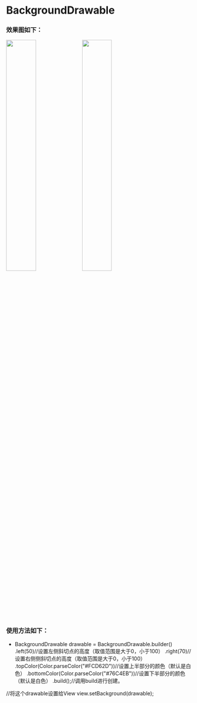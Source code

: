# BackgroundDrawable

### 效果图如下：

<div><img src="http://img.blog.csdn.net/20170616175028441?watermark/2/text/aHR0cDovL2Jsb2cuY3Nkbi5uZXQvWmhhbmdMZWkyODA=/font/5a6L5L2T/fontsize/400/fill/I0JBQkFCMA==/dissolve/70/gravity/SouthEast" width = 40%>

<img src="http://img.blog.csdn.net/20170616174757607?watermark/2/text/aHR0cDovL2Jsb2cuY3Nkbi5uZXQvWmhhbmdMZWkyODA=/font/5a6L5L2T/fontsize/400/fill/I0JBQkFCMA==/dissolve/70/gravity/SouthEast" width = 40%>
</div>

### 使用方法如下：

 * BackgroundDrawable drawable = BackgroundDrawable.builder()
                .left(50)//设置左侧斜切点的高度（取值范围是大于0，小于100）
                .right(70)//设置右侧侧斜切点的高度（取值范围是大于0，小于100）
                .topColor(Color.parseColor("#FCD62D"))//设置上半部分的颜色（默认是白色）
                .bottomColor(Color.parseColor("#76C4EB"))//设置下半部分的颜色（默认是白色）
                .build();//调用build进行创建。
                
//将这个drawable设置给View
view.setBackground(drawable);

